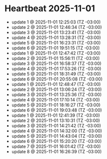 # Heartbeat 2025-11-01
- update 1 @ 2025-11-01 12:25:03 (TZ -03:00)
- update 2 @ 2025-11-01 12:46:34 (TZ -03:00)
- update 3 @ 2025-11-01 13:23:41 (TZ -03:00)
- update 4 @ 2025-11-01 13:28:31 (TZ -03:00)
- update 5 @ 2025-11-01 16:23:31 (TZ -03:00)
- update 6 @ 2025-11-01 19:51:15 (TZ -03:00)
- update 1 @ 2025-11-01 12:47:42 (TZ -03:00)
- update 2 @ 2025-11-01 15:56:11 (TZ -03:00)
- update 3 @ 2025-11-01 16:58:37 (TZ -03:00)
- update 4 @ 2025-11-01 17:53:26 (TZ -03:00)
- update 5 @ 2025-11-01 18:31:49 (TZ -03:00)
- update 6 @ 2025-11-01 20:55:08 (TZ -03:00)
- update 1 @ 2025-11-01 12:48:47 (TZ -03:00)
- update 2 @ 2025-11-01 13:06:24 (TZ -03:00)
- update 3 @ 2025-11-01 13:25:36 (TZ -03:00)
- update 4 @ 2025-11-01 17:10:14 (TZ -03:00)
- update 5 @ 2025-11-01 18:16:27 (TZ -03:00)
- update 6 @ 2025-11-01 19:03:48 (TZ -03:00)
- update 1 @ 2025-11-01 12:41:39 (TZ -03:00)
- update 2 @ 2025-11-01 13:10:31 (TZ -03:00)
- update 3 @ 2025-11-01 14:21:42 (TZ -03:00)
- update 4 @ 2025-11-01 14:32:00 (TZ -03:00)
- update 5 @ 2025-11-01 14:43:04 (TZ -03:00)
- update 6 @ 2025-11-01 15:20:20 (TZ -03:00)
- update 7 @ 2025-11-01 16:01:42 (TZ -03:00)
- update 8 @ 2025-11-01 16:26:39 (TZ -03:00)
